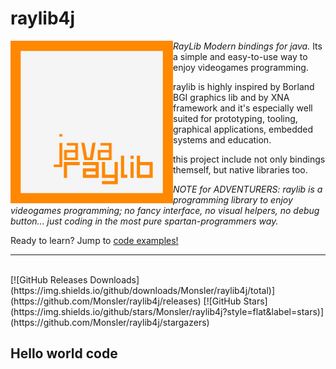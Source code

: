# raylib4j
<img align="left" style="width:260px" src="Raylib_logo.jpg"/>

*RayLib Modern bindings for java.* Its a simple and easy-to-use way to enjoy videogames programming.

raylib is highly inspired by Borland BGI graphics lib and by XNA framework and it's especially well suited for prototyping, tooling, graphical applications, embedded systems and education.

this project include not only bindings themself, but native libraries too.

*NOTE for ADVENTURERS: raylib is a programming library to enjoy videogames programming; no fancy interface, no visual helpers, no debug button... just coding in the most pure spartan-programmers way.*

Ready to learn? Jump to [code examples!](https://www.raylib.com/examples.html)

---

<br>
[![GitHub Releases Downloads](https://img.shields.io/github/downloads/Monsler/raylib4j/total)](https://github.com/Monsler/raylib4j/releases)
[![GitHub Stars](https://img.shields.io/github/stars/Monsler/raylib4j?style=flat&label=stars)](https://github.com/Monsler/raylib4j/stargazers)

Hello world code
------

